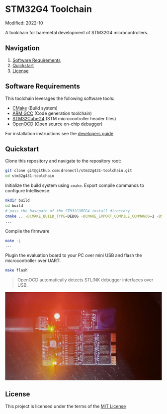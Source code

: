 # STM32G4 Toolchain

Modified: 2022-10

A toolchain for baremetal development of STM32G4 microcontrollers.

## Navigation
1. [Software Requirements](#software-requirements)
2. [Quickstart](#quickstart)
3. [License](#license)

## Software Requirements
This toolchain leverages the following software tools:
 - [CMake](https://cmake.org) (Build system)
 - [ARM GCC](https://developer.arm.com/Tools%20and%20Software/GNU%20Toolchain) (Code generation toolchain)
 - [STM32CubeG4](https://www.st.com/en/embedded-software/stm32cubeg4.html) (STM microcontroller header files)
 - [OpenOCD](https://openocd.org) (Open source on-chip debugger)

For installation instructions see the [developers guide](./dev/README.md)

## Quickstart
Clone this repository and navigate to the repository root:
```bash
git clone git@github.com:dronectl/stm32g431-toolchain.git
cd stm32g431-toolchain
```
Initialize the build system using `cmake`. Export compile commands to configure Intellisense:
```bash
mkdir build
cd build
# pass the basepath of the STM32CUBEG4 install directory
cmake .. -DCMAKE_BUILD_TYPE=DEBUG -DCMAKE_EXPORT_COMPILE_COMMANDS=1 -DSTM32CUBEG4_BASE=/Applications/stm/g4/STM32CubeG4
...
```
Compile the firmware
```bash
make -j
...
```
Plugin the evaluation board to your PC over mini USB and flash the microcontroller over UART:
```bash
make flash
```
> OpenOCD automatically detects STLINK debugger interfaces over USB. 

![img](/docs/demo.gif)

## License
This project is licensed under the terms of the [MIT License](LICENSE)